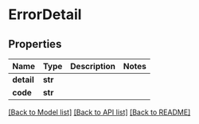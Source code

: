 # ErrorDetail


## Properties
Name | Type | Description | Notes
------------ | ------------- | ------------- | -------------
**detail** | **str** |  | 
**code** | **str** |  | 

[[Back to Model list]](../README.md#documentation-for-models) [[Back to API list]](../README.md#documentation-for-api-endpoints) [[Back to README]](../README.md)


